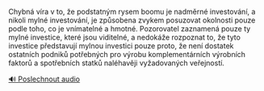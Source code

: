
Chybná víra v to, že podstatným rysem boomu je nadměrné investování, a nikoli mylné investování, je způsobena zvykem posuzovat okolnosti pouze podle toho, co je vnímatelné a hmotné. Pozorovatel zaznamená pouze ty mylné investice, které jsou viditelné, a nedokáže rozpoznat to, že tyto investice představují mylnou investici pouze proto, že není dostatek ostatních podniků potřebných pro výrobu komplementárních výrobních faktorů a spotřebních statků naléhavěji vyžadovaných veřejností.

[🔊 Poslechnout audio](/data/7-paragraphs/audio/chapter_100/para_003-Chybn-vra-v-to-e-podstatnm-rysem-boomu-je-nad.mp3)
